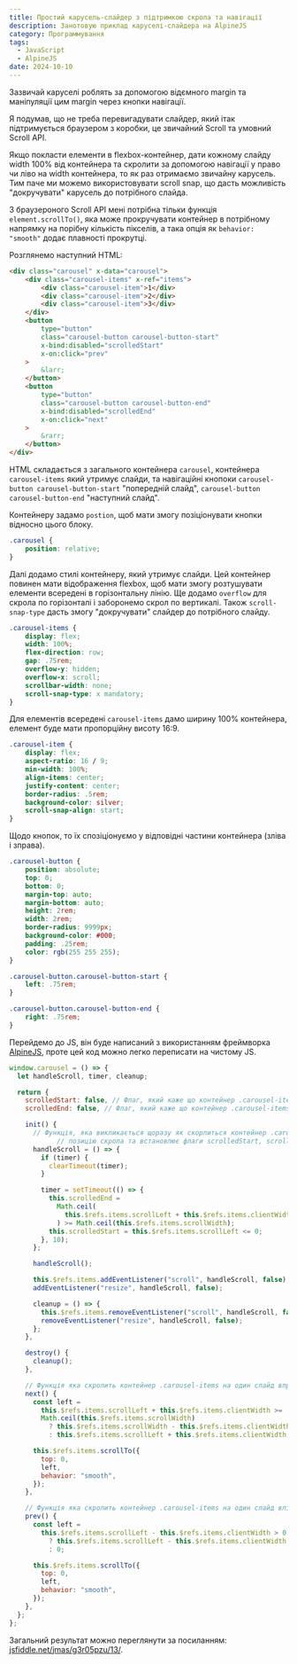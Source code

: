 ```yaml
---
title: Простий карусель-слайдер з підтримкою скрола та навігації
description: Занотовую приклад каруселі-слайдера на AlpineJS
category: Программування
tags:
  - JavaScript
  - AlpineJS
date: 2024-10-10
---
```

Зазвичай каруселі роблять за допомогою відємного margin та маніпуляції цим margin через кнопки навігації.

Я подумав, що не треба перевигадувати слайдер, який ітак підтримується браузером з коробки, це звичайний Scroll та умовний Scroll API.

Якщо покласти елементи в flexbox-контейнер, дати кожному слайду width 100% від контейнера та скролити за допомогою навігації у право чи ліво на width контейнера, то як раз отримаємо звичайну карусель. Тим паче ми можемо використовувати scroll snap, що дасть можливість "докручувати" карусель до потрібного слайда.

З браузероного Scroll API мені потрібна тільки функція `element.scrollTo()`, яка може прокручувати контейнер в потрібному напрямку на порібну кількість пікселів, а така опція як `behavior: "smooth"` додає плавності прокрутці.

Розглянемо наступний HTML:

```html
<div class="carousel" x-data="carousel">
    <div class="carousel-items" x-ref="items">
        <div class="carousel-item">1</div>
        <div class="carousel-item">2</div>
        <div class="carousel-item">3</div>
    </div>
    <button
        type="button"
        class="carousel-button carousel-button-start"
        x-bind:disabled="scrolledStart"
        x-on:click="prev"
    >
        &larr;
    </button>
    <button
        type="button"
        class="carousel-button carousel-button-end"
        x-bind:disabled="scrolledEnd"
        x-on:click="next"
    >
        &rarr;
    </button>
</div>
```

HTML складається з загального контейнера `carousel`, контейнера `carousel-items` який утримує слайди, та навігаційні кнопоки `carousel-button carousel-button-start` "попередній слайд", `carousel-button carousel-button-end` "наступний слайд".

Контейнеру задамо `postion`, щоб мати змогу позіціонувати кнопки відносно цього блоку.

```css
.carousel {
    position: relative;
}
```

Далі додамо стилі контейнеру, який утримує слайди. Цей контейнер повинен мати відображення flexbox, щоб мати змогу розтушувати елементи всередені в горізонтальну лінію. Ще додамо `overflow` для скрола по горізонталі і заборонемо скрол по вертикалі. Також `scroll-snap-type` дасть змогу "докручувати" слайдер до потрібного слайду.

```css
.carousel-items {
    display: flex;
    width: 100%;
    flex-direction: row;
    gap: .75rem;
    overflow-y: hidden;
    overflow-x: scroll;
    scrollbar-width: none;
    scroll-snap-type: x mandatory;
}
```

Для елементів всередені `carousel-items` дамо ширину 100% контейнера, елемент буде мати пропорційну висоту 16:9.

```css
.carousel-item {
    display: flex;
    aspect-ratio: 16 / 9;
    min-width: 100%;
    align-items: center;
    justify-content: center;
    border-radius: .5rem;
    background-color: silver;
    scroll-snap-align: start;
}
```

Щодо кнопок, то їх спозіціонуємо у відповідні частини контейнера (зліва і зправа).

```css
.carousel-button {
    position: absolute;
    top: 0;
    bottom: 0;
    margin-top: auto;
    margin-bottom: auto;
    height: 2rem;
    width: 2rem;
    border-radius: 9999px;
    background-color: #000;
    padding: .25rem;
    color: rgb(255 255 255);
}

.carousel-button.carousel-button-start {
    left: .75rem;
}

.carousel-button.carousel-button-end {
    right: .75rem;
}
```

Перейдемо до JS, він буде написаний з використанням фреймворка [AlpineJS](https://alpinejs.dev/), проте цей код можно легко переписати на чистому JS.

```js
window.carousel = () => {
  let handleScroll, timer, cleanup;

  return {
    scrolledStart: false, // Флаг, який каже що контейнер .carousel-items проскролено до лівої межі
    scrolledEnd: false, // Флаг, який каже що контейнер .carousel-items проскролено до правої межі

    init() {
      // Функція, яка викликається щоразу як скорлиться контейнер .carousel-items, відслідковує
			// позицію скрола та встановлює флаги scrolledStart, scrolledEnd у відповідні значення
      handleScroll = () => {
        if (timer) {
          clearTimeout(timer);
        }

        timer = setTimeout(() => {
          this.scrolledEnd =
            Math.ceil(
              this.$refs.items.scrollLeft + this.$refs.items.clientWidth,
            ) >= Math.ceil(this.$refs.items.scrollWidth);
          this.scrolledStart = this.$refs.items.scrollLeft <= 0;
        }, 10);
      };

      handleScroll();

      this.$refs.items.addEventListener("scroll", handleScroll, false);
      addEventListener("resize", handleScroll, false);

      cleanup = () => {
        this.$refs.items.removeEventListener("scroll", handleScroll, false);
        removeEventListener("resize", handleScroll, false);
      };
    },

    destroy() {
      cleanup();
    },

    // Функція яка скролить контейнер .carousel-items на один слайд вправо (вперед)
    next() {
      const left =
        this.$refs.items.scrollLeft + this.$refs.items.clientWidth >=
        Math.ceil(this.$refs.items.scrollWidth)
          ? this.$refs.items.scrollWidth - this.$refs.items.clientWidth
          : this.$refs.items.scrollLeft + this.$refs.items.clientWidth;

      this.$refs.items.scrollTo({
        top: 0,
        left,
        behavior: "smooth",
      });
    },

    // Функція яка скролить контейнер .carousel-items на один слайд вліво (назад)
    prev() {
      const left =
        this.$refs.items.scrollLeft - this.$refs.items.clientWidth > 0
          ? this.$refs.items.scrollLeft - this.$refs.items.clientWidth
          : 0;

      this.$refs.items.scrollTo({
        top: 0,
        left,
        behavior: "smooth",
      });
    },
  };
};
```

Загальний результат можно переглянути за посиланням: [jsfiddle.net/jmas/g3r05pzu/13/](https://jsfiddle.net/jmas/g3r05pzu/13/).

<script async src="//jsfiddle.net/jmas/g3r05pzu/12/embed/"></script>